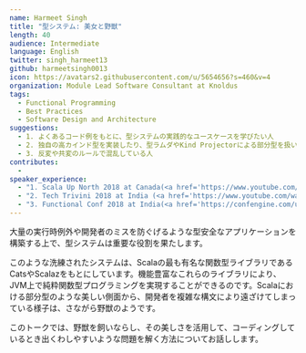```yaml
---
name: Harmeet Singh
title: "型システム: 美女と野獣"
length: 40
audience: Intermediate
language: English
twitter: singh_harmeet13
github: harmeetsingh0013
icon: https://avatars2.githubusercontent.com/u/5654656?s=460&v=4
organization: Module Lead Software Consultant at Knoldus
tags:
  - Functional Programming
  - Best Practices
  - Software Design and Architecture
suggestions:
  - 1. よくあるコード例をもとに、型システムの実践的なユースケースを学びたい人 
  - 2. 独自の高カインド型を実装したり、型ラムダやKind Projectorによる部分型を扱いたい人
  - 3. 反変や共変のルールで混乱している人
contributes:
  - 
speaker_experience:
  - "1. Scala Up North 2018 at Canada(<a href='https://www.youtube.com/watch?v=QdqipeuZW5Q'>https://www.youtube.com/watch?v=QdqipeuZW5Q</a>)"
  - "2. Tech Trivini 2018 at India (<a href='https://www.youtube.com/watch?v=8WiUmgfUYbY&feature=youtu.be'>https://www.youtube.com/watch?v=8WiUmgfUYbY&feature=youtu.be</a>)"
  - "3. Functional Conf 2018 at India(<a href='https://confengine.com/user/harmeet-singh'>https://confengine.com/user/harmeet-singh</a>)"
---
```

大量の実行時例外や開発者のミスを防ぐげるような型安全なアプリケーションを構築する上で、型システムは重要な役割を果たします。

このような洗練されたシステムは、Scalaの最も有名な関数型ライブラリであるCatsやScalazをもとにしています。機能豊富なこれらのライブラリにより、JVM上で純粋関数型プログラミングを実現することができるのです。Scalaにおける部分型のような美しい側面から、開発者を複雑な構文により遠ざけてしまっている様子は、さながら野獣のようです。

このトークでは、野獣を飼いならし、その美しさを活用して、コーディングしているとき出くわしやすいような問題を解く方法についてお話しします。
